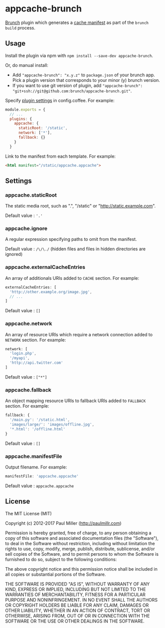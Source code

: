 # appcache-brunch

[Brunch][1] plugin which generates a [cache manifest][2] as part of the
`brunch build` process.

[1]: http://brunch.io
[2]: https://developer.mozilla.org/en-US/docs/HTML/Using_the_application_cache#The_cache_manifest_file

## Usage

Install the plugin via npm with `npm install --save-dev appcache-brunch`.

Or, do manual install:

* Add `"appcache-brunch": "x.y.z"` to `package.json` of your brunch app.
  Pick a plugin version that corresponds to your minor (y) brunch version.
* If you want to use git version of plugin, add
`"appcache-brunch": "git+ssh://git@github.com:brunch/appcache-brunch.git"`.

Specify [plugin settings](#settings) in config.coffee. For example:

```js
module.exports = {
  // ...
  plugins: {
    appcache: {
      staticRoot: '/static',
      network: ['*'],
      fallback: {}
    }
  }
```

Link to the manifest from each template. For example:

```html
<html manifest="/static/appcache.appcache">
```

## Settings

### appcache.staticRoot

The static media root, such as ".", "/static" or "http://static.example.com".

Default value : `'.'`

### appcache.ignore

A regular expression specifying paths to omit from the manifest.

Default value : `/\/\./` (hidden files and files in hidden directories are ignored)

### appcache.externalCacheEntries

An array of additionals URIs added to `CACHE` section. For example:

```js
externalCacheEntries: [
  'http://other.example.org/image.jpg',
  // ...
]
```

Default value : `[]`

### appcache.network

An array of resource URIs which require a network connection added to `NETWORK` section. For example:

```js
network: [
  'login.php',
  '/myapi',
  'http://api.twitter.com'
]
```

Default value : `["*"]`

### appcache.fallback

An object mapping resource URIs to fallback URIs added to `FALLBACK` section. For example:

```js
fallback: {
  '/main.py': '/static.html',
  'images/large/': 'images/offline.jpg',
  '*.html': '/offline.html'
}
```

Default value : `[]`

### appcache.manifestFile

Output filename. For example:

```js
manifestFile: 'appcache.appcache'
```

Default value : `appcache.appcache`

## License

The MIT License (MIT)

Copyright (c) 2012-2017 Paul Miller (http://paulmillr.com)

Permission is hereby granted, free of charge, to any person obtaining a copy
of this software and associated documentation files (the "Software"), to deal
in the Software without restriction, including without limitation the rights
to use, copy, modify, merge, publish, distribute, sublicense, and/or sell
copies of the Software, and to permit persons to whom the Software is
furnished to do so, subject to the following conditions:

The above copyright notice and this permission notice shall be included in
all copies or substantial portions of the Software.

THE SOFTWARE IS PROVIDED "AS IS", WITHOUT WARRANTY OF ANY KIND, EXPRESS OR
IMPLIED, INCLUDING BUT NOT LIMITED TO THE WARRANTIES OF MERCHANTABILITY,
FITNESS FOR A PARTICULAR PURPOSE AND NONINFRINGEMENT. IN NO EVENT SHALL THE
AUTHORS OR COPYRIGHT HOLDERS BE LIABLE FOR ANY CLAIM, DAMAGES OR OTHER
LIABILITY, WHETHER IN AN ACTION OF CONTRACT, TORT OR OTHERWISE, ARISING FROM,
OUT OF OR IN CONNECTION WITH THE SOFTWARE OR THE USE OR OTHER DEALINGS IN
THE SOFTWARE.
